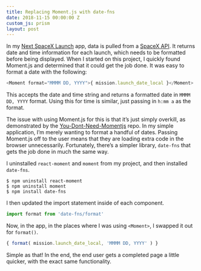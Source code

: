 ```yaml
---
title: Replacing Moment.js with date-fns
date: 2018-11-15 00:00:00 Z
custom_js: prism
layout: post
---
```


In my [Next SpaceX Launch](https://samhermes.com/next-spacex-launch/) app, data is pulled from a [SpaceX API](https://github.com/r-spacex/SpaceX-API). It returns date and time information for each launch, which needs to be formatted before being displayed. When I started on this project, I quickly found Moment.js and determined that it could get the job done. It was easy to format a date with the following:

```js
<Moment format="MMMM DD, YYYY">{ mission.launch_date_local }</Moment>
```

This accepts the date and time string and returns a formatted date in `MMMM DD, YYYY` format. Using this for time is similar, just passing in `h:mm a` as the format.

The issue with using Moment.js for this is that it’s just simply overkill, as demonstrated by the [You-Dont-Need-Momentjs](https://github.com/you-dont-need/You-Dont-Need-Momentjs) repo. In my simple application, I’m merely wanting to format a handful of dates. Passing Moment.js off to the user means that they are loading extra code in the browser unnecessarily. Fortunately, there’s a simpler library, `date-fns` that gets the job done in much the same way.

I uninstalled `react-moment` and `moment` from my project, and then installed `date-fns`.

```markup
$ npm uninstall react-moment
$ npm uninstall moment
$ npm install date-fns
```

I then updated the import statement inside of each component.

```js
import format from 'date-fns/format'
```

Now, in the app, in the places where I was using `<Moment>`, I swapped it out for `format()`.

```js
{ format( mission.launch_date_local, 'MMMM DD, YYYY' ) }
```

Simple as that! In the end, the end user gets a completed page a little quicker, with the exact same functionality.